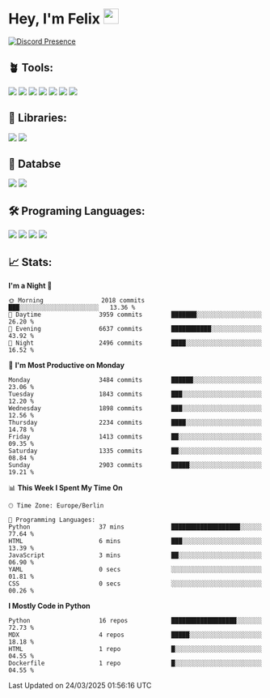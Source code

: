 # Hey, I'm Felix <img src="https://raw.githubusercontent.com/MartinHeinz/MartinHeinz/master/wave.gif" width="30px">

[![Discord Presence](https://lanyard.cnrad.dev/api/1078242409495932969?showDisplayName=true&theme=dark)](https://discord.com/users/1078242409495932969)

## 🪴 Tools:
[![](https://skillicons.dev/icons?i=discord)](https://discord.com/ "Discord")
[![](https://skillicons.dev/icons?i=bots)](https://discord.dev/ "Discord Bots")
[![](https://skillicons.dev/icons?i=pycharm)](https://jetbrains.com/pycharm/ "PyCharm")
[![](https://skillicons.dev/icons?i=webstorm)](https://jetbrains.com/webstorm/ "WebStorm")
[![](https://skillicons.dev/icons?i=vscode)](https://vscode.dev/ "VSC")
[![](https://skillicons.dev/icons?i=git)](https://git-scm.com/ "Git")
[![](https://skillicons.dev/icons?i=github)](https://github.com/ "GitHub")


## 🎉 Libraries:
[![](https://skillicons.dev/icons?i=fastapi)](https://fastapi.tiangolo.com/ "FastAPI")
[![](https://skillicons.dev/icons?i=flask)](https://flask.palletsprojects.com/en/3.0.x/ "Flask")

## 💾 Databse
[![](https://skillicons.dev/icons?i=sqlite)](https://sqlite.org/ "SQLite")
[![](https://skillicons.dev/icons?i=postgresql)](https://postgresql.org/ "PostgreSQL")


## 🛠️ Programing Languages:
[![](https://skillicons.dev/icons?i=py)](https://python.org/ "Python")
[![](https://skillicons.dev/icons?i=html)](https://de.wikipedia.org/wiki/Hypertext_Markup_Language "HTML")
[![](https://skillicons.dev/icons?i=js)](https://de.wikipedia.org/wiki/JavaScript "JavaScript")
[![](https://skillicons.dev/icons?i=css)](https://de.wikipedia.org/wiki/CSS "CSS")

## 📈 Stats:
<!--START_SECTION:waka-->
**I'm a Night 🦉** 

```text
🌞 Morning                2018 commits        ███░░░░░░░░░░░░░░░░░░░░░░   13.36 % 
🌆 Daytime                3959 commits        ███████░░░░░░░░░░░░░░░░░░   26.20 % 
🌃 Evening                6637 commits        ███████████░░░░░░░░░░░░░░   43.92 % 
🌙 Night                  2496 commits        ████░░░░░░░░░░░░░░░░░░░░░   16.52 % 
```
📅 **I'm Most Productive on Monday** 

```text
Monday                   3484 commits        ██████░░░░░░░░░░░░░░░░░░░   23.06 % 
Tuesday                  1843 commits        ███░░░░░░░░░░░░░░░░░░░░░░   12.20 % 
Wednesday                1898 commits        ███░░░░░░░░░░░░░░░░░░░░░░   12.56 % 
Thursday                 2234 commits        ████░░░░░░░░░░░░░░░░░░░░░   14.78 % 
Friday                   1413 commits        ██░░░░░░░░░░░░░░░░░░░░░░░   09.35 % 
Saturday                 1335 commits        ██░░░░░░░░░░░░░░░░░░░░░░░   08.84 % 
Sunday                   2903 commits        █████░░░░░░░░░░░░░░░░░░░░   19.21 % 
```


📊 **This Week I Spent My Time On** 

```text
🕑︎ Time Zone: Europe/Berlin

💬 Programming Languages: 
Python                   37 mins             ███████████████████░░░░░░   77.64 % 
HTML                     6 mins              ███░░░░░░░░░░░░░░░░░░░░░░   13.39 % 
JavaScript               3 mins              ██░░░░░░░░░░░░░░░░░░░░░░░   06.90 % 
YAML                     0 secs              ░░░░░░░░░░░░░░░░░░░░░░░░░   01.81 % 
CSS                      0 secs              ░░░░░░░░░░░░░░░░░░░░░░░░░   00.26 % 
```

**I Mostly Code in Python** 

```text
Python                   16 repos            ██████████████████░░░░░░░   72.73 % 
MDX                      4 repos             █████░░░░░░░░░░░░░░░░░░░░   18.18 % 
HTML                     1 repo              █░░░░░░░░░░░░░░░░░░░░░░░░   04.55 % 
Dockerfile               1 repo              █░░░░░░░░░░░░░░░░░░░░░░░░   04.55 % 
```




 Last Updated on 24/03/2025 01:56:16 UTC
<!--END_SECTION:waka-->
